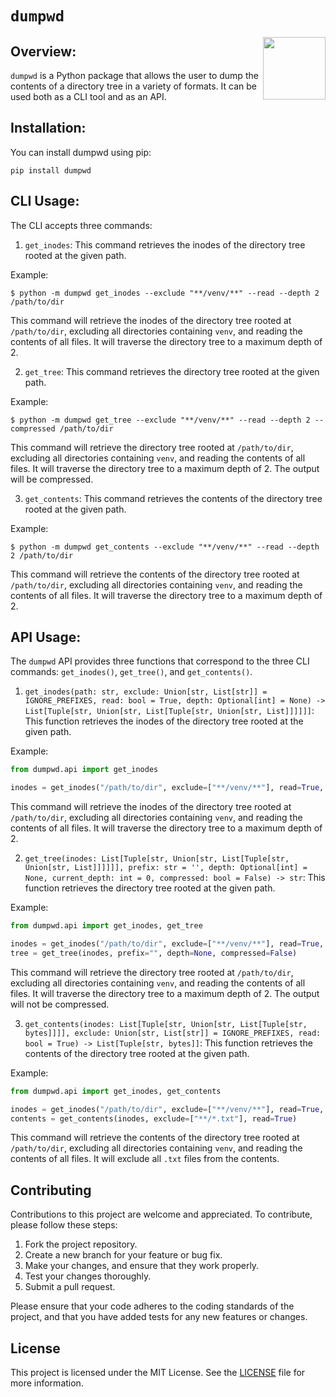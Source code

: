 # `dumpwd`

<img align="right" width="100" height="100" src="https://https://raw.githubusercontent.com/Limboid/dumpwd/main/assets/theme_image.png">

## Overview:

`dumpwd` is a Python package that allows the user to dump the contents of a directory tree in a variety of formats. It can be used both as a CLI tool and as an API.

## Installation:

You can install dumpwd using pip:

```
pip install dumpwd
```

## CLI Usage:

The CLI accepts three commands:

1. `get_inodes`: This command retrieves the inodes of the directory tree rooted at the given path.

Example:
```
$ python -m dumpwd get_inodes --exclude "**/venv/**" --read --depth 2 /path/to/dir
```

This command will retrieve the inodes of the directory tree rooted at `/path/to/dir`, excluding all directories containing `venv`, and reading the contents of all files. It will traverse the directory tree to a maximum depth of 2.

2. `get_tree`: This command retrieves the directory tree rooted at the given path.

Example:
```
$ python -m dumpwd get_tree --exclude "**/venv/**" --read --depth 2 --compressed /path/to/dir
```

This command will retrieve the directory tree rooted at `/path/to/dir`, excluding all directories containing `venv`, and reading the contents of all files. It will traverse the directory tree to a maximum depth of 2. The output will be compressed.

3. `get_contents`: This command retrieves the contents of the directory tree rooted at the given path.

Example:
```
$ python -m dumpwd get_contents --exclude "**/venv/**" --read --depth 2 /path/to/dir
```

This command will retrieve the contents of the directory tree rooted at `/path/to/dir`, excluding all directories containing `venv`, and reading the contents of all files. It will traverse the directory tree to a maximum depth of 2.


## API Usage:

The `dumpwd` API provides three functions that correspond to the three CLI commands: `get_inodes()`, `get_tree()`, and `get_contents()`.

1. `get_inodes(path: str, exclude: Union[str, List[str]] = IGNORE_PREFIXES, read: bool = True, depth: Optional[int] = None) -> List[Tuple[str, Union[str, List[Tuple[str, Union[str, List]]]]]]`: This function retrieves the inodes of the directory tree rooted at the given path.

Example:
```python
from dumpwd.api import get_inodes

inodes = get_inodes("/path/to/dir", exclude=["**/venv/**"], read=True, depth=2)
```

This command will retrieve the inodes of the directory tree rooted at `/path/to/dir`, excluding all directories containing `venv`, and reading the contents of all files. It will traverse the directory tree to a maximum depth of 2.

2. `get_tree(inodes: List[Tuple[str, Union[str, List[Tuple[str, Union[str, List]]]]]], prefix: str = '', depth: Optional[int] = None, current_depth: int = 0, compressed: bool = False) -> str`: This function retrieves the directory tree rooted at the given path.

Example:
```python
from dumpwd.api import get_inodes, get_tree

inodes = get_inodes("/path/to/dir", exclude=["**/venv/**"], read=True, depth=2)
tree = get_tree(inodes, prefix="", depth=None, compressed=False)
```

This command will retrieve the directory tree rooted at `/path/to/dir`, excluding all directories containing `venv`, and reading the contents of all files. It will traverse the directory tree to a maximum depth of 2. The output will not be compressed.

3. `get_contents(inodes: List[Tuple[str, Union[str, List[Tuple[str, bytes]]]], exclude: Union[str, List[str]] = IGNORE_PREFIXES, read: bool = True) -> List[Tuple[str, bytes]]`: This function retrieves the contents of the directory tree rooted at the given path.

Example:
```python
from dumpwd.api import get_inodes, get_contents

inodes = get_inodes("/path/to/dir", exclude=["**/venv/**"], read=True, depth=2)
contents = get_contents(inodes, exclude=["**/*.txt"], read=True)
```

This command will retrieve the contents of the directory tree rooted at `/path/to/dir`, excluding all directories containing `venv`, and reading the contents of all files. It will exclude all `.txt` files from the contents.

## Contributing

Contributions to this project are welcome and appreciated. To contribute, please follow these steps:

1. Fork the project repository.
2. Create a new branch for your feature or bug fix.
3. Make your changes, and ensure that they work properly.
4. Test your changes thoroughly.
5. Submit a pull request.

Please ensure that your code adheres to the coding standards of the project, and that you have added tests for any new features or changes.

## License

This project is licensed under the MIT License. See the [LICENSE](LICENSE) file for more information.